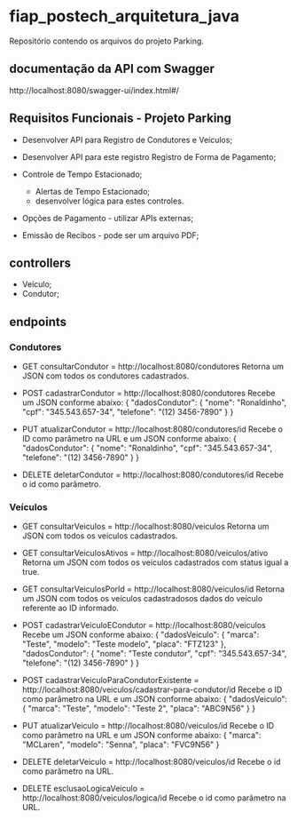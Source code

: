 # fiap_postech_arquitetura_java
Repositório contendo os arquivos do projeto Parking.

## documentação da API com Swagger
http://localhost:8080/swagger-ui/index.html#/

## Requisitos Funcionais - Projeto Parking
- Desenvolver API para Registro de Condutores e Veículos;

- Desenvolver API para este registro Registro de Forma de Pagamento;

- Controle de Tempo Estacionado;
  - Alertas de Tempo Estacionado;
  - desenvolver lógica para estes controles.

- Opções de Pagamento - utilizar APIs externas;

- Emissão de Recibos - pode ser um arquivo PDF;

## controllers
- Veículo;
- Condutor;

## endpoints
### Condutores
  - GET consultarCondutor = http://localhost:8080/condutores
    Retorna um JSON com todos os condutores cadastrados.
    
  - POST cadastrarCondutor = http://localhost:8080/condutores
      Recebe um JSON conforme abaixo:
        {
          "dadosCondutor": {
          "nome": "Ronaldinho",
          "cpf": "345.543.657-34",
          "telefone": "(12) 3456-7890"
          }
        }
    
  - PUT atualizarCondutor = http://localhost:8080/condutores/id
        Recebe o ID como parâmetro na URL e um JSON conforme abaixo:
        {
          "dadosCondutor": {
          "nome": "Ronaldinho",
          "cpf": "345.543.657-34",
          "telefone": "(12) 3456-7890"
          }
        }
    
  - DELETE deletarCondutor = http://localhost:8080/condutores/id
      Recebe o id como parâmetro. 

### Veículos
  - GET consultarVeiculos = http://localhost:8080/veiculos
    Retorna um JSON com todos os veículos cadastrados.

  - GET consultarVeiculosAtivos = http://localhost:8080/veiculos/ativo
    Retorna um JSON com todos os veículos cadastrados com status igual a true.
    
  - GET consultarVeiculosPorId = http://localhost:8080/veiculos/id
    Retorna um JSON com todos os veículos cadastradosos dados do veículo referente ao ID informado.

  - POST cadastrarVeiculoECondutor = http://localhost:8080/veiculos
      Recebe um JSON conforme abaixo:
      {
        "dadosVeiculo": {
          "marca": "Teste",
          "modelo": "Teste modelo",
          "placa": "FTZ123"
      },
        "dadosCondutor": {
          "nome": "Teste condutor",
          "cpf": "345.543.657-34",
          "telefone": "(12) 3456-7890"
        }
      }
    
  - POST cadastrarVeiculoParaCondutorExistente = http://localhost:8080/veiculos/cadastrar-para-condutor/id
        Recebe o ID como parâmetro na URL e um JSON conforme abaixo:
        {
        "dadosVeiculo": {
          "marca": "Teste",
          "modelo": "Teste 2",
          "placa": "ABC9N56"
          }
        }
    
  - PUT atualizarVeiculo = http://localhost:8080/veiculos/id
        Recebe o ID como parâmetro na URL e um JSON conforme abaixo:
        {
          "marca": "MCLaren",
          "modelo": "Senna",
          "placa": "FVC9N56"
        }
    
  - DELETE deletarVeiculo = http://localhost:8080/veiculos/id
      Recebe o id como parâmetro na URL.
  
  - DELETE esclusaoLogicaVeiculo = http://localhost:8080/veiculos/logica/id
      Recebe o id como parâmetro na URL.

